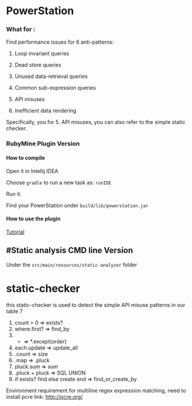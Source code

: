 # PowerStation

### What for :

Find performance issues for 6 anti-patterns:

1. Loop invariant queries

2. Dead store queries

3. Unused data-retrieval queries

4. Common sub-expression queries

5. API misuses

6. Inefficient data rendering

Specifically, you for 5. API misuses, you can also refer to the simple static checker.


### RubyMine Plugin Version

#### How to compile

Open it in Intellij IDEA

Choose `gradle` to run a new task as: `runIDE`

Run it.

Find your PowerStation under `build/lib/powerstation.jar`

#### How to use the plugin

[Tutorial](https://hyperloop-rails.github.io/powerstation/)

## #Static analysis CMD line Version

Under the `src/main/resources/static-analyzer` folder 

# static-checker
this static-checker is used to detect the simple API misuse patterns in our table 7
1. count > 0 => exists?
2. where.first? => find_by
3. * => *.except(order)
4. each.update => update_all
5. .count => size
6. .map => .pluck
7. pluck.sum => sum
8. .pluck + pluck => SQL UNION
9. if exists? find else create end => find_or_create_by

Environment requirement
for multiline regex expression matching, need to install pcre
link: http://pcre.org/
